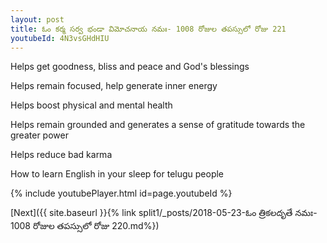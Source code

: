 ```yaml
---
layout: post
title: ఓం కర్మ సర్వ భండా విమోచనాయ నమః- 1008 రోజుల తపస్సులో రోజు 221
youtubeId: 4N3vsGHdHIU
---
```

 
 
Helps get goodness, bliss and peace and God's blessings
 
Helps remain focused, help generate inner energy 
 
Helps boost physical and mental health 
 
Helps remain grounded and generates a sense of gratitude towards the greater power 
 
Helps reduce bad karma
 
How to learn English in your sleep for telugu people
 
 
 
 


{% include youtubePlayer.html id=page.youtubeId %}
 
[Next]({{ site.baseurl }}{% link split1/_posts/2018-05-23-ఓం త్రికలదృతే నమః- 1008 రోజుల తపస్సులో రోజు 220.md%})
 
